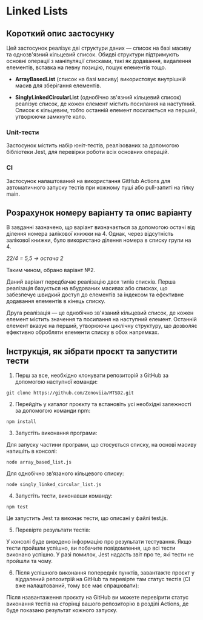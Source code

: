 # Linked Lists

## Короткий опис застосунку

Цей застосунок реалізує дві структури даних — список на базі масиву та однозв'язний кільцевий список. Обидві структури підтримують основні операції з маніпуляції списками, такі як додавання, видалення елементів, вставка на певну позицію, пошук елементів тощо.

- **ArrayBasedList** (список на базі масиву) використовує внутрішній масив для зберігання елементів.

- **SinglyLinkedCircularList** (однобічно зв'язний кільцевий список) реалізує список, де кожен елемент містить посилання на наступний. Список є кільцевим, тобто останній елемент посилається на перший, утворюючи замкнуте коло.

### Unit-тести

Застосунок містить набір юніт-тестів, реалізованих за допомогою бібліотеки Jest, для перевірки роботи всіх основних операцій.

### CI

Застосунок налаштований на використання GitHub Actions для автоматичного запуску тестів при кожному пуші або pull-запиті на гілку main.

## Розрахунок номеру варіанту та опис варіанту

В завданні зазначено, що варіант визначається за допомогою остачі від ділення номера залікової книжки на 4. Однак, через відсутність залікової книжки, було використано ділення номера в списку групи на 4.

*22/4 = 5,5 -> остача 2*

Таким чином, обрано варіант №2.

Даний варіант передбачає реалізацію двох типів списків. Перша реалізація базується на вбудованих масивах або списках, що забезпечує швидкий доступ до елементів за індексом та ефективне додавання елементів в кінець списку.

Друга реалізація — це однобічно зв'язаний кільцевий список, де кожен елемент містить значення та посилання на наступний елемент. Останній елемент вказує на перший, утворюючи циклічну структуру, що дозволяє ефективно обробляти елементи списку в обох напрямках.

## Інструкція, як зібрати проєкт та запустити тести

1. Перш за все, необхідно клонувати репозиторій з GitHub за допомогою наступної команди:

`git clone https://github.com/Zenoviia/MTSD2.git`

2. Перейдіть у каталог проєкту та встановіть усі необхідні залежності за допомогою команди npm:

`npm install`

3. Запустіть виконання програми:

Для запуску частини програми, що стосується списку, на основі масиву напишіть в консолі:

`node array_based_list.js`

Для однобічно зв’язаного кільцевого списку:

`node singly_linked_circular_list.js`

4. Запустіть тести, виконавши команду:

`npm test`

Це запустить Jest та виконає тести, що описані у файлі test.js.

5. Перевірте результати тестів:

У консолі буде виведено інформацію про результати тестування. Якщо тести пройшли успішно, ви побачите повідомлення, що всі тести виконано успішно. У разі помилок, Jest надасть звіт про те, які тести не пройшли та чому.

6. Після успішного виконання попередніх пунктів, завантажте проєкт у віддалений репозитрій на GitHub та перевірте там статус тестів (CI вже налаштований, тому все має спрацювати):

Після нзавантаження проєкту на GitHub ви можете перевірити статус виконання тестів на сторінці вашого репозиторію в розділі Actions, де буде показано результат кожного запуску.

